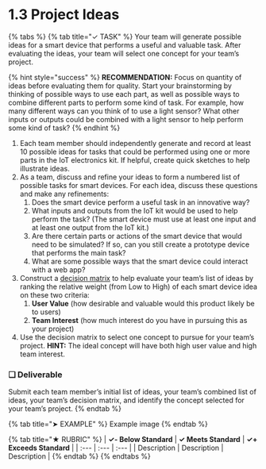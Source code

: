 # 1.3 Project Ideas

{% tabs %}
{% tab title="✓ TASK" %}
Your team will generate possible ideas for a smart device that performs a useful and valuable task. After evaluating the ideas, your team will select one concept for your team’s project.

{% hint style="success" %}
**RECOMMENDATION:** Focus on quantity of ideas before evaluating them for quality. Start your brainstorming by thinking of possible ways to use each part, as well as possible ways to combine different parts to perform some kind of task. For example, how many different ways can you think of to use a light sensor? What other inputs or outputs could be combined with a light sensor to help perform some kind of task? 
{% endhint %}

1. Each team member should independently generate and record at least 10 possible ideas for tasks that could be performed using one or more parts in the IoT electronics kit. If helpful, create quick sketches to help illustrate ideas.
2. As a team, discuss and refine your ideas to form a numbered list of possible tasks for smart devices. For each idea, discuss these questions and make any refinements:
   1. Does the smart device perform a useful task in an innovative way?
   2. What inputs and outputs from the IoT kit would be used to help perform the task? \(The smart device must use at least one input and at least one output from the IoT kit.\)
   3. Are there certain parts or actions of the smart device that would need to be simulated? If so, can you still create a prototype device that performs the main task?
   4. What are some possible ways that the smart device could interact with a web app?
3. Construct a [decision matrix](https://www.nngroup.com/articles/prioritization-matrices/) to help evaluate your team’s list of ideas by ranking the relative weight \(from Low to High\) of each smart device idea on these two criteria:
   1. **User Value** \(how desirable and valuable would this product likely be to users\)
   2. **Team Interest** \(how much interest do you have in pursuing this as your project\)
4. Use the decision matrix to select one concept to pursue for your team’s project. **HINT:** The ideal concept will have both high user value and high team interest.

### **❏ Deliverable**

Submit each team member’s initial list of ideas, your team’s combined list of ideas, your team’s decision matrix, and identify the concept selected for your team’s project.
{% endtab %}

{% tab title="➤ EXAMPLE" %}
Example image
{% endtab %}

{% tab title="★ RUBRIC" %}
| **✓- Below Standard** | **✓ Meets Standard** | **✓+ Exceeds Standard** |
| :--- | :--- | :--- |
| Description | Description | Description |
{% endtab %}
{% endtabs %}


